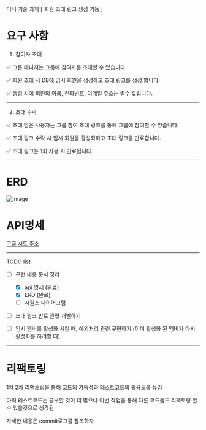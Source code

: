 미니 기술 과제
[ 회원 초대 링크 생성 기능 ]

# 요구 사항

1) 참여자 초대

✅ 그룹 매니저는 그룹에 참여자를 초대할 수 있습니다.

✅ 회원 초대 시 DB에 임시 회원을 생성하고 초대 링크를 생성 합니다.

✅ 생성 시에 회원의 이름, 전화번호, 이메일 주소는 필수 값입니다.

---

2) 초대 수락

✅ 초대 받은 사용자는 그룹 참여 초대 링크를 통해 그룹에 참여할 수 있습니다.

✅ 초대 링크 수락 시 임시 회원을 활성화하고 초대 링크를 만료합니다.

✅ 초대 링크는 1회 사용 시 만료됩니다.

---

# ERD
![image](https://github.com/Jonggae/group-invitation/assets/130136857/00f75597-3ca5-4f9d-ab44-b0e66d880052)


# API명세

[구글 시트 주소](https://docs.google.com/spreadsheets/d/14pnQr3BBFSZkoDR4LilJUj_xqm0vseLUfMLq4YVhnwg/edit#gid=0)

---

TODO list

- [ ] 구현 내용 문서 정리
  - [x]  api 명세 (완료)
  - [x]  ERD (완료)
  - [ ]  시퀀스 다이어그램
     
- [ ] 초대 링크 만료 관련 개발하기
- [ ] 임시 멤버를 활성화 시킬 때, 예외처리 관련 구현하기 (이미 활성화 된 멤버가 다시 활성화를 하려할 때)


---

# 리팩토링

1차 2차 리팩토링을 통해 코드의 가독성과 테스트코드의 활용도를 높임

아직 테스트코드는 공부할 것이 더 많으나 이번 작업을 통해 다른 코드들도 리팩토링 할 수 있을것으로 생각됨

자세한 내용은 commit로그를 참조하자





